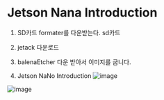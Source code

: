 # Jetson Nana Introduction

1. SD카드 formater를 다운받는다. sd카드 

2. jetack 다운로드

3. balenaEtcher 다운 받아서 이미지를 굽니다.

4. Jetson NaNo Introduction
![image](https://github.com/user-attachments/assets/75200cec-1371-491e-bd40-53d54f968d5e)

![image](https://github.com/user-attachments/assets/a1956e2b-d7b7-47b6-8938-d816ff0ad64d)
